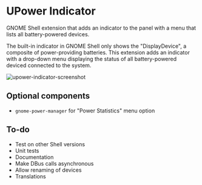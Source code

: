 # UPower Indicator

GNOME Shell extension that adds an indicator to the panel with a menu that lists
all battery-powered devices.

The built-in indicator in GNOME Shell only shows the "DisplayDevice", a
composite of power-providing batteries. This extension adds an indicator with a
drop-down menu displaying the status of all battery-powered deviced connected to
the system.

![upower-indicator-screenshot](https://gitlab.com/genderquery/upower-indicator/wikis/uploads/9ba363aa0c9cde2572e404e306dde3b5/upower-indicator-screenshot.png)

## Optional components
* `gnome-power-manager` for "Power Statistics" menu option

## To-do
* Test on other Shell versions
* Unit tests
* Documentation
* Make DBus calls asynchronous
* Allow renaming of devices
* Translations